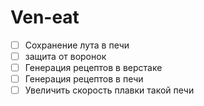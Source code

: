 # Ven-eat
-[ ] Сохранение лута в печи
-[ ] защита от воронок
-[ ] Генерация рецептов в верстаке
-[ ] Генерация рецептов в печи
-[ ] Увеличить скорость плавки такой печи